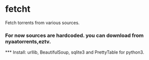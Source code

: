# fetcht
Fetch torrents from various sources.

### For now sources are hardcoded. you can download from nyaatorrents,eztv.

*** Install: urllib, BeautifulSoup, sqlite3 and PrettyTable for python3.

